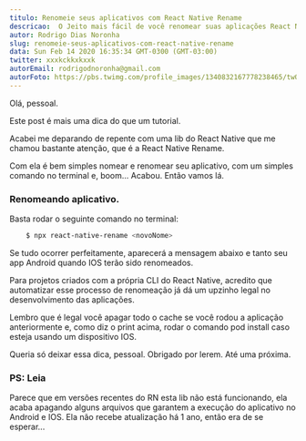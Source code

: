 ```yaml
---
titulo: Renomeie seus aplicativos com React Native Rename
descricao:  O Jeito mais fácil de você renomear suas aplicações React Native
autor: Rodrigo Dias Noronha
slug: renomeie-seus-aplicativos-com-react-native-rename
data: Sun Feb 14 2020 16:35:34 GMT-0300 (GMT-03:00)
twitter: xxxkckkxkxxk
autorEmail: rodrigodnoronha@gmail.com
autorFoto: https://pbs.twimg.com/profile_images/1340832167778238465/twOdLLSa_400x400.jpg
---
```


Olá, pessoal.

Este post é mais uma dica do que um tutorial.

Acabei me deparando de repente com uma lib do React Native que me chamou bastante atenção, que é a React Native Rename.

Com ela é bem simples nomear e renomear seu aplicativo, com um simples comando no terminal e, boom... Acabou. Então vamos lá.


### Renomeando aplicativo.

Basta rodar o seguinte comando no terminal:

```bash
    $ npx react-native-rename <novoNome>
```

Se tudo ocorrer perfeitamente, aparecerá a mensagem abaixo e tanto seu app Android quando IOS terão sido renomeados.

Para projetos criados com a própria CLI do React Native, acredito que automatizar esse processo de renomeação já dá um upzinho legal no desenvolvimento das aplicações.

Lembro que é legal você apagar todo o cache se você rodou a aplicação anteriormente e, como diz o print acima, rodar o comando pod install caso esteja usando um dispositivo IOS.

Queria só deixar essa dica, pessoal. Obrigado por lerem. Até uma próxima.


### PS: Leia

Parece que em versões recentes do RN esta lib não está funcionando, ela acaba apagando alguns arquivos que garantem a execução do aplicativo no Android e IOS. Ela não recebe atualização há 1 ano, então era de se esperar...

